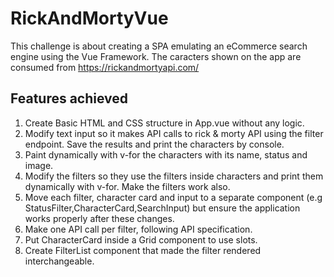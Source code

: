 # RickAndMortyVue

This challenge is about creating a SPA emulating an eCommerce search engine using the Vue Framework. The caracters shown on the app are consumed from https://rickandmortyapi.com/

## Features achieved
1. Create Basic HTML and CSS structure in App.vue without any logic.
2. Modify text input so it makes API calls to rick & morty API using the filter endpoint. Save the results and print the characters by console.
3. Paint dynamically with v-for the characters with its name, status and image.
4. Modify the filters so they use the filters inside characters and print them dynamically with v-for. Make the filters work also.
5. Move each filter, character card and input to a separate component (e.g StatusFilter,CharacterCard,SearchInput) but ensure the application works properly after these changes.
6. Make one API call per filter, following API specification.
7. Put CharacterCard inside a Grid component to use slots.
8. Create FilterList component that made the filter rendered interchangeable.

